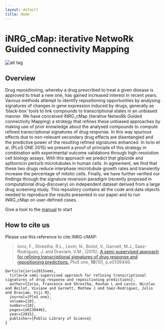 ```yaml
---
layout: default
title: Home
---
```


# iNRG_cMap: iterative NetwoRk Guided connectivity Mapping

![alt tag](http://www.ebi.ac.uk/~iorio/PLoS_ONE_Submission/home_files/Screen%20Shot%202014-05-01%20at%201.58.48%20AM.jpg)

## Overview
Drug repositioning, whereby a drug prescribed to treat a given disease is approved to treat a new one, has
gained increased interest in recent years. Various methods attempt to identify repositioning opportunities
by analysing signatures of changes in gene expression induced by drugs, generally as ‘black-box’ tools to
link compounds to transcriptional states in an unbiased manner. We have conceived iNRG_cMap (iterative NetwoRk Guided connectivity Mapping) a strategy that refines these unbiased approaches by making use of prior knowledge about the analysed compounds to compute refined transcriptional signatures of drug response. In this way spurious effects due to non-relevant
secondary drug effects are disentangled and the predictive power of the resulting refined signatures
enhanced. In Iorio et al. (PLoS ONE 2015) we present a proof of principle of this strategy in combination with experimental outcome validations through high-resolution cell biology assays. With this approach we predict that glipizide and
splitomicin perturb microtubules in human cells. In agreement, we find that these two drugs reduce
interphase microtubule growth rates and transiently increase the percentage of mitotic cells. Finally, we
have further verified our findings through the signature reversion paradigm (recently proposed in
computational drug-discovery) on independent dataset derived from a large drug screening study.
This repository contains all the code and data objects needed to reproduce the results presented in our paper and to run iNRG_cMap on user-defined cases.

Give a look to the [manual](https://github.com/francescojm/iNRG_cMap/blob/master/Manual.pdf) to start

## How to cite us
Please use this reference to cite iNRG-cMAP:

> Iorio, F., Shrestha, R.L., Levin, N., Boilot, V., Garnett, M.J., Saez-Rodriguez, J. and Draviam, V.M., (2015). [A semi-supervised approach for refining transcriptional signatures of drug response and repositioning predictions.](https://doi.org/10.1371/journal.pone.0139446)  _PloS one_, **10**(10), p.e0139446.

```
@article{iorio2015semi,
  title={A semi-supervised approach for refining transcriptional signatures of drug response and repositioning predictions},
  author={Iorio, Francesco and Shrestha, Roshan L and Levin, Nicolas and Boilot, Viviane and Garnett, Mathew J and Saez-Rodriguez, Julio and Draviam, Viji M},
  journal={PloS one},
  volume={10},
  number={10},
  pages={e0139446},
  year={2015},
  publisher={Public Library of Science}
}
```
